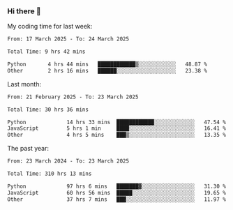 ### Hi there 👋

My coding time for last week:

<!--START_SECTION:week-->

```txt
From: 17 March 2025 - To: 24 March 2025

Total Time: 9 hrs 42 mins

Python       4 hrs 44 mins   ████████████▒░░░░░░░░░░░░   48.87 %
Other        2 hrs 16 mins   ██████░░░░░░░░░░░░░░░░░░░   23.38 %
```

<!--END_SECTION:week-->

Last month:

<!--START_SECTION:month-->

```txt
From: 21 February 2025 - To: 23 March 2025

Total Time: 30 hrs 36 mins

Python             14 hrs 33 mins  ████████████░░░░░░░░░░░░░   47.54 %
JavaScript         5 hrs 1 min     ████░░░░░░░░░░░░░░░░░░░░░   16.41 %
Other              4 hrs 5 mins    ███▒░░░░░░░░░░░░░░░░░░░░░   13.35 %
```

<!--END_SECTION:month-->

The past year:

<!--START_SECTION:year-->

```txt
From: 23 March 2024 - To: 23 March 2025

Total Time: 310 hrs 13 mins

Python             97 hrs 6 mins   ███████▓░░░░░░░░░░░░░░░░░   31.30 %
JavaScript         60 hrs 56 mins  █████░░░░░░░░░░░░░░░░░░░░   19.65 %
Other              37 hrs 7 mins   ███░░░░░░░░░░░░░░░░░░░░░░   11.97 %
```

<!--END_SECTION:year-->
